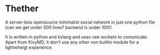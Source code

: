 # Thether
A server-less opensource minimalist social network in just one python file (can we get under 500 lines? backend is under 100!)


It is written in python and kvlang and uses raw sockets to comunicate. Apart from KivyMD, it don't use any other non builtin module for a lightwheigt experience.

